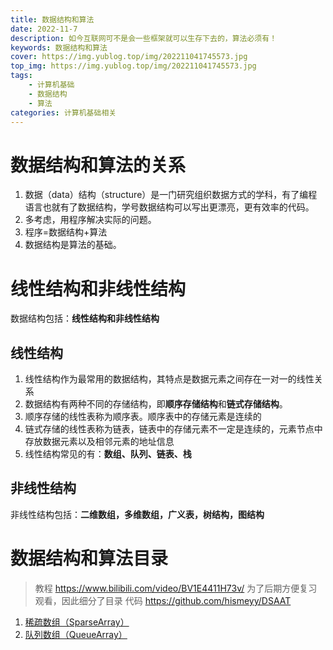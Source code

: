 ```yaml
---
title: 数据结构和算法
date: 2022-11-7
description: 如今互联网可不是会一些框架就可以生存下去的，算法必须有！
keywords: 数据结构和算法
cover: https://img.yublog.top/img/202211041745573.jpg
top_img: https://img.yublog.top/img/202211041745573.jpg
tags: 
	- 计算机基础
	- 数据结构
	- 算法
categories: 计算机基础相关
---
```



# 数据结构和算法的关系
1. 数据（data）结构（structure）是一门研究组织数据方式的学科，有了编程语言也就有了数据结构，学号数据结构可以写出更漂亮，更有效率的代码。
2. 多考虑，用程序解决实际的问题。
3. 程序=数据结构+算法
4. 数据结构是算法的基础。
# 线性结构和非线性结构
数据结构包括：**线性结构和非线性结构**
## 线性结构
1. 线性结构作为最常用的数据结构，其特点是数据元素之间存在一对一的线性关系
2. 数据结构有两种不同的存储结构，即**顺序存储结构**和**链式存储结构**。
3. 顺序存储的线性表称为顺序表。顺序表中的存储元素是连续的
4. 链式存储的线性表称为链表，链表中的存储元素不一定是连续的，元素节点中存放数据元素以及相邻元素的地址信息
5. 线性结构常见的有：**数组、队列、链表、栈**
## 非线性结构
非线性结构包括：**二维数组，多维数组，广义表，树结构，图结构**

# 数据结构和算法目录
> 教程 https://www.bilibili.com/video/BV1E4411H73v/
> 为了后期方便复习观看，因此细分了目录
> 代码 https://github.com/hismeyy/DSAAT

1. <a href="/Data-structures-and-algorithms/sparseArray">稀疏数组（SparseArray）</a>
2. <a href="/Data-structures-and-algorithms/queueArray">队列数组（QueueArray）</a>
